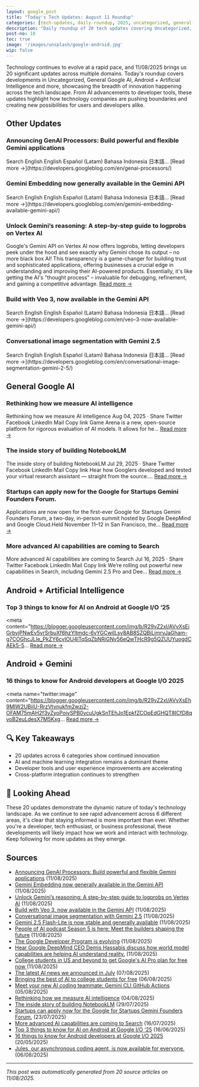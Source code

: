 ```yaml
---
layout: google_post
title: "Today's Tech Updates: August 11 Roundup"
categories: [tech-updates, daily-roundup, 2025, uncategorized, general-google-ai, android-+-artificial-intelligence, android-+-gemini, privacy-&-security, android-development, google]
description: "Daily roundup of 20 tech updates covering Uncategorized, General Google AI, Android + Artificial Intelligence and more. Stay informed on the latest developments."
post-no: 18
toc: true
image: '/images/unsplash/google-android.jpg'
wip: false
---
```


Technology continues to evolve at a rapid pace, and 11/08/2025 brings us 20 significant updates across multiple domains. Today's roundup covers developments in Uncategorized, General Google AI, Android + Artificial Intelligence and more, showcasing the breadth of innovation happening across the tech landscape. From AI advancements to developer tools, these updates highlight how technology companies are pushing boundaries and creating new possibilities for users and developers alike.

## Other Updates

### Announcing GenAI Processors: Build powerful and flexible Gemini applications

<iframe src="https://www.googletagmanager.com/ns.html?id=GTM-WVTLDSL " height="0" width="0" style="display:none;visibility:hidden"></iframe> Search English English Español (Latam) Bahasa Indonesia 日本語... [Read more →](https://developers.googleblog.com/en/genai-processors/)

### Gemini Embedding now generally available in the Gemini API

<iframe src="https://www.googletagmanager.com/ns.html?id=GTM-WVTLDSL " height="0" width="0" style="display:none;visibility:hidden"></iframe> Search English English Español (Latam) Bahasa Indonesia 日本語... [Read more →](https://developers.googleblog.com/en/gemini-embedding-available-gemini-api/)

### Unlock Gemini’s reasoning: A step-by-step guide to logprobs on Vertex AI

Google's Gemini API on Vertex AI now offers logprobs, letting developers peek under the hood and see exactly why Gemini chose its output – no more black box AI!  This transparency is a game-changer for building trust and sophisticated applications, offering businesses a crucial edge in understanding and improving their AI-powered products.  Essentially, it's like getting the AI's "thought process" – invaluable for debugging, refinement, and gaining a competitive advantage. [Read more →](https://developers.googleblog.com/en/unlock-gemini-reasoning-with-logprobs-on-vertex-ai/)

### Build with Veo 3, now available in the Gemini API

<iframe src="https://www.googletagmanager.com/ns.html?id=GTM-WVTLDSL " height="0" width="0" style="display:none;visibility:hidden"></iframe> Search English English Español (Latam) Bahasa Indonesia 日本語... [Read more →](https://developers.googleblog.com/en/veo-3-now-available-gemini-api/)

### Conversational image segmentation with Gemini 2.5

<iframe src="https://www.googletagmanager.com/ns.html?id=GTM-WVTLDSL " height="0" width="0" style="display:none;visibility:hidden"></iframe> Search English English Español (Latam) Bahasa Indonesia 日本語... [Read more →](https://developers.googleblog.com/en/conversational-image-segmentation-gemini-2-5/)

## General Google AI

### Rethinking how we measure AI intelligence

Rethinking how we measure AI intelligence Aug 04, 2025 · Share Twitter Facebook LinkedIn Mail Copy link Game Arena is a new, open-source platform for rigorous evaluation of AI models. It allows for he... [Read more →](https://blog.google/technology/ai/kaggle-game-arena/)

### The inside story of building NotebookLM

The inside story of building NotebookLM Jul 29, 2025 · Share Twitter Facebook LinkedIn Mail Copy link Hear how Googlers developed and tested your virtual research assistant — straight from the source.... [Read more →](https://blog.google/technology/ai/developing-notebooklm/)

### Startups can apply now for the Google for Startups Gemini Founders Forum.

Applications are now open for the first-ever Google for Startups Gemini Founders Forum, a two-day, in-person summit hosted by Google DeepMind and Google Cloud.Held November 11–12 in San Francisco, the... [Read more →](https://blog.google/outreach-initiatives/entrepreneurs/apply-google-for-startups-gemini-founders-fund/)

### More advanced AI capabilities are coming to Search

More advanced AI capabilities are coming to Search Jul 16, 2025 · Share Twitter Facebook LinkedIn Mail Copy link We’re rolling out powerful new capabilities in Search, including Gemini 2.5 Pro and Dee... [Read more →](https://blog.google/products/search/deep-search-business-calling-google-search/)

## Android + Artificial Intelligence

### Top 3 things to know for AI on Android at Google I/O ‘25

<meta content="https://blogger.googleusercontent.com/img/b/R29vZ2xl/AVvXsEiGrbvjPNwEv5vrSrbuXf6hzYltmdc-6vYGCwiILsy8AB8SZQBiLimrvJaGham-g7COGhcJLle_PkZY6cvIOU4lTqSqZbNRiGNv56eQwTHcR9g5QZUUYuogdCAEk5-5... [Read more →](https://android-developers.googleblog.com/2025/06/top-3-updates-for-ai-on-android-google-io.html)

## Android + Gemini

### 16 things to know for Android developers at Google I/O 2025

<meta name="twitter:image" content="https://blogger.googleusercontent.com/img/b/R29vZ2xl/AVvXsEh9MIW2UBiiU-RrzVtvnukfm2wzj2-OFAM75mAH2f3yZyoPoivSPB0ycuUgkSnTEhJo1EpkfZCOpEdGHQT8ICfD8qvoB2euLdesX7M5Kxg... [Read more →](https://android-developers.googleblog.com/2025/05/16-things-to-know-for-android-developers-google-io-2025.html)

## 🔍 Key Takeaways

- 20 updates across 6 categories show continued innovation
- AI and machine learning integration remains a dominant theme
- Developer tools and user experience improvements are accelerating
- Cross-platform integration continues to strengthen

## 🚀 Looking Ahead

These 20 updates demonstrate the dynamic nature of today's technology landscape. As we continue to see rapid advancement across 6 different areas, it's clear that staying informed is more important than ever. Whether you're a developer, tech enthusiast, or business professional, these developments will likely impact how we work and interact with technology. Keep following for more updates as they emerge.

## Sources

- [Announcing GenAI Processors: Build powerful and flexible Gemini applications](https://developers.googleblog.com/en/genai-processors/) (11/08/2025)
- [Gemini Embedding now generally available in the Gemini API](https://developers.googleblog.com/en/gemini-embedding-available-gemini-api/) (11/08/2025)
- [Unlock Gemini’s reasoning: A step-by-step guide to logprobs on Vertex AI](https://developers.googleblog.com/en/unlock-gemini-reasoning-with-logprobs-on-vertex-ai/) (11/08/2025)
- [Build with Veo 3, now available in the Gemini API](https://developers.googleblog.com/en/veo-3-now-available-gemini-api/) (11/08/2025)
- [Conversational image segmentation with Gemini 2.5](https://developers.googleblog.com/en/conversational-image-segmentation-gemini-2-5/) (11/08/2025)
- [Gemini 2.5 Flash-Lite is now stable and generally available](https://developers.googleblog.com/en/gemini-25-flash-lite-is-now-stable-and-generally-available/) (11/08/2025)
- [People of AI podcast Season 5 is here: Meet the builders shaping the future](https://developers.googleblog.com/en/people-of-ai-podcast-season-5/) (11/08/2025)
- [The Google Developer Program is evolving](https://developers.googleblog.com/en/google-developer-program-join-connect-code/) (11/08/2025)
- [Hear Google DeepMind CEO Demis Hassabis discuss how world model capabilities are helping AI understand reality.](https://blog.google/technology/google-deepmind/ai-release-notes-podcast-demis-hassabis/) (11/08/2025)
- [ College students in US and beyond to get Google's AI Pro plan for free now ](https://www.androidcentral.com/apps-software/ai/college-students-get-google-ai-pro-plan-free-with-gemini-2-5-pro-announced) (11/08/2025)
- [The latest AI news we announced in July](https://blog.google/technology/ai/google-ai-updates-july-2025/) (07/08/2025)
- [Bringing the best of AI to college students for free](https://blog.google/products/gemini/google-ai-pro-students-learning/) (06/08/2025)
- [Meet your new AI coding teammate: Gemini CLI GitHub Actions](https://blog.google/technology/developers/introducing-gemini-cli-github-actions/) (05/08/2025)
- [Rethinking how we measure AI intelligence](https://blog.google/technology/ai/kaggle-game-arena/) (04/08/2025)
- [The inside story of building NotebookLM](https://blog.google/technology/ai/developing-notebooklm/) (29/07/2025)
- [Startups can apply now for the Google for Startups Gemini Founders Forum.](https://blog.google/outreach-initiatives/entrepreneurs/apply-google-for-startups-gemini-founders-fund/) (23/07/2025)
- [More advanced AI capabilities are coming to Search](https://blog.google/products/search/deep-search-business-calling-google-search/) (16/07/2025)
- [Top 3 things to know for AI on Android at Google I/O ‘25](https://android-developers.googleblog.com/2025/06/top-3-updates-for-ai-on-android-google-io.html) (16/06/2025)
- [16 things to know for Android developers at Google I/O 2025](https://android-developers.googleblog.com/2025/05/16-things-to-know-for-android-developers-google-io-2025.html) (20/05/2025)
- [Jules, our asynchronous coding agent, is now available for everyone.](https://blog.google/technology/google-labs/jules-now-available/) (06/08/2025)

---
*This post was automatically generated from 20 source articles on 11/08/2025.*
